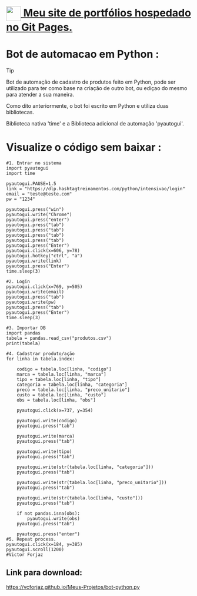 <h1><a href="https://vcforjaz.github.io/Meus-Projetos/"><img align="center" width="40px" src="https://vcforjaz.github.io/Meus-Projetos/favicon.ico"></a><a href="https://vcforjaz.github.io/Meus-Projetos/"><span> Meu site de portfólios hospedado no Git Pages.</span></a></h1>

# Bot de automacao em Python :
> [!Tip]
> <p>Bot de automação de cadastro de produtos feito em Python, pode ser utilizado para ter como base na criação de outro bot, ou ediçao do mesmo para atender a sua maneira.</p>
<p>Como dito anteriormente, o bot foi escrito em Python e utiliza duas bibliotecas. </p>
<p>Biblioteca nativa 'time' e a Biblioteca adicional de automação 'pyautogui'.</p>

# Visualize o código sem baixar :
    #1. Entrar no sistema
    import pyautogui        
    import time
    
    pyautogui.PAUSE=1.5
    link = "https://dlp.hashtagtreinamentos.com/python/intensivao/login"
    email = "teste@teste.com"
    pw = "1234"
    
    pyautogui.press("win")
    pyautogui.write("Chrome")
    pyautogui.press("enter")
    pyautogui.press("tab")
    pyautogui.press("tab")
    pyautogui.press("tab")
    pyautogui.press("tab")
    pyautogui.press("Enter")
    pyautogui.click(x=606, y=78)
    pyautogui.hotkey("ctrl", "a")
    pyautogui.write(link)
    pyautogui.press("Enter")
    time.sleep(3)
    
    #2. Login
    pyautogui.click(x=769, y=505)
    pyautogui.write(email)
    pyautogui.press("tab")
    pyautogui.write(pw)
    pyautogui.press("tab")
    pyautogui.press("Enter")
    time.sleep(3)
    
    #3. Importar DB
    import pandas
    tabela = pandas.read_csv("produtos.csv")
    print(tabela)

    #4. Cadastrar produto/ação
    for linha in tabela.index:

        codigo = tabela.loc[linha, "codigo"]
        marca = tabela.loc[linha, "marca"]
        tipo = tabela.loc[linha, "tipo"]
        categoria = tabela.loc[linha, "categoria"]
        preco = tabela.loc[linha, "preco_unitario"]
        custo = tabela.loc[linha, "custo"]
        obs = tabela.loc[linha, "obs"]
        
        pyautogui.click(x=737, y=354)
    
        pyautogui.write(codigo)
        pyautogui.press("tab")
    
        pyautogui.write(marca)
        pyautogui.press("tab")
    
        pyautogui.write(tipo)
        pyautogui.press("tab")
    
        pyautogui.write(str(tabela.loc[linha, "categoria"]))
        pyautogui.press("tab")
    
        pyautogui.write(str(tabela.loc[linha, "preco_unitario"]))
        pyautogui.press("tab")
    
        pyautogui.write(str(tabela.loc[linha, "custo"]))
        pyautogui.press("tab")
    
        if not pandas.isna(obs):
            pyautogui.write(obs)
        pyautogui.press("tab")
    
        pyautogui.press("enter")
    #5. Repeat process.
    pyautogui.click(x=184, y=385)
    pyautogui.scroll(1200)
    #Victor Forjaz

## Link para download:
https://vcforjaz.github.io/Meus-Projetos/bot-python.py
